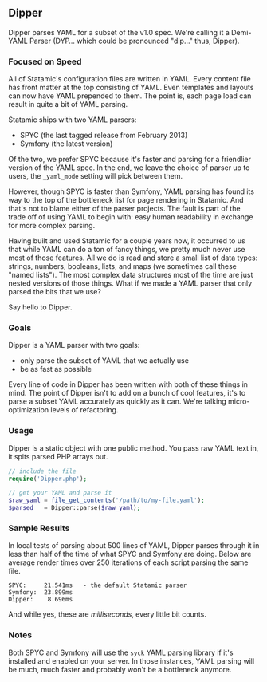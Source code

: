 ## Dipper

Dipper parses YAML for a subset of the v1.0 spec.
We're calling it a Demi-YAML Parser (DYP… which could be pronounced "dip…" thus, Dipper).


### Focused on Speed

All of Statamic's configuration files are written in YAML.
Every content file has front matter at the top consisting of YAML.
Even templates and layouts can now have YAML prepended to them.
The point is, each page load can result in quite a bit of YAML parsing.

Statamic ships with two YAML parsers:

- SPYC (the last tagged release from February 2013)
- Symfony (the latest version)

Of the two, we prefer SPYC because it's faster and parsing for a friendlier version of the YAML spec.
In the end, we leave the choice of parser up to users, the `_yaml_mode` setting will pick between them.

However, though SPYC is faster than Symfony, YAML parsing has found its way to the top of the bottleneck list for page rendering in Statamic.
And that's not to blame either of the parser projects.
The fault is part of the trade off of using YAML to begin with: easy human readability in exchange for more complex parsing.

Having built and used Statamic for a couple years now, it occurred to us that while YAML can do a ton of fancy things, we pretty much never use most of those features.
All we do is read and store a small list of data types: strings, numbers, booleans, lists, and maps (we sometimes call these "named lists").
The most complex data structures most of the time are just nested versions of those things.
What if we made a YAML parser that only parsed the bits that we use?

Say hello to Dipper.


### Goals

Dipper is a YAML parser with two goals:

- only parse the subset of YAML that we actually use
- be as fast as possible

Every line of code in Dipper has been written with both of these things in mind.
The point of Dipper isn't to add on a bunch of cool features, it's to parse a subset YAML accurately as quickly as it can.
We're talking micro-optimization levels of refactoring.


### Usage

Dipper is a static object with one public method.
You pass raw YAML text in, it spits parsed PHP arrays out.

```php
// include the file
require('Dipper.php');

// get your YAML and parse it
$raw_yaml = file_get_contents('/path/to/my-file.yaml');
$parsed   = Dipper::parse($raw_yaml);
```

### Sample Results

In local tests of parsing about 500 lines of YAML, Dipper parses through it in less than half of the time of what SPYC and Symfony are doing. Below are average render times over 250 iterations of each script parsing the same file.

```
SPYC:     21.541ms   - the default Statamic parser
Symfony:  23.899ms
Dipper:    8.696ms
``` 

And while yes, these are *milliseconds*, every little bit counts.


### Notes

Both SPYC and Symfony will use the `syck` YAML parsing library if it's installed and enabled on your server. In those instances, YAML parsing will be much, much faster and probably won't be a bottleneck anymore.
